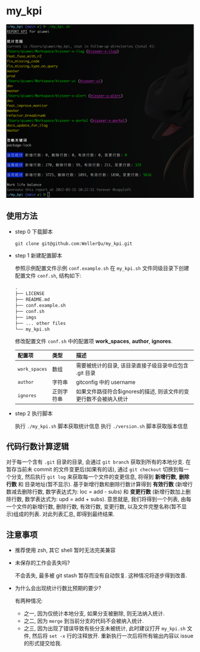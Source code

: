 # my_kpi

![示例](https://raw.githubusercontent.com/WellerQu/my_kpi/main/imgs/12A15B25-EA11-44B0-AF7C-74ABFB643F8C.png)

## 使用方法

- step 0 下载脚本

  ```shell
  git clone git@github.com:WellerQu/my_kpi.git
  ```

- step 1 新建配置脚本

  参照示例配置文件示例 `conf.example.sh` 在 `my_kpi.sh` 文件同级目录下创建配置文件 `conf.sh`, 结构如下:

  ```shell
  .
  ├── LICENSE
  ├── README.md
  ├── conf.example.sh
  ├── conf.sh
  ├── imgs
  ├── ... other files
  └── my_kpi.sh
  ```

  修改配置文件 `conf.sh` 中的配置项 **work_spaces**, **author**, **ignores**.

  | 配置项 | 类型 | 描述 |
  | -- | -- | -- |
  | `work_spaces` | 数组 | 需要被统计的目录, 该目录直接子级目录中应包含 .git 目录 |
  | `author` | 字符串 | gitconfig 中的 username |
  | `ignores` | 正则字符串 | 如果文件路径符合$ignores的描述, 则该文件的变更行数不会被纳入统计 |

- step 2 执行脚本

  执行 `./my_kpi.sh` 脚本获取统计信息
  执行 `./version.sh` 脚本获取版本信息

## 代码行数计算逻辑

对于每一个含有 `.git` 目录的目录, 会通过 `git branch` 获取到所有的本地分支. 在暂存当前未 commit 的文件变更后(如果有的话),
通过 `git checkout` 切换到每一个分支, 然后执行 `git log` 来获取每一个文件的变更信息, 将得到 **新增行数**, **删除行数** 和
目录地址(暂不显示). 基于新增行数和删除行数计算得到 **有效行数** (新增行数减去删除行数, 数学表达式为: loc = add - subs)
和 **变更行数** (新增行数加上删除行数, 数学表达式为: upd = add + subs). 意思就是, 我们将得到一个列表, 由每一个文件的新增行数, 删除行数,
有效行数, 变更行数, 以及文件完整名称(暂不显示)组成的列表. 对此列表汇总, 即得到最终结果.

## 注意事项

* 推荐使用 zsh, 其它 shell 暂时无法完美兼容

* 未保存的工作会丢失吗?

  不会丢失, 最多被 git stash 暂存而没有自动恢复. 这种情况将逐步得到改善.

* 为什么会出现统计行数比预期的要少?

  有两种情况:

  * 之一, 因为仅统计本地分支, 如果分支被删除, 则无法纳入统计.
  * 之二, 因为 `merge` 到当前分支的代码不会被纳入统计.
  * 之三, 因为出现了错误导致有些分支未被统计, 此时建议打开 `my_kpi.sh` 文件, 然后将 `set -x` 行的注释放开. 重新执行一次后将所有输出内容以 issue 的形式提交给我.
